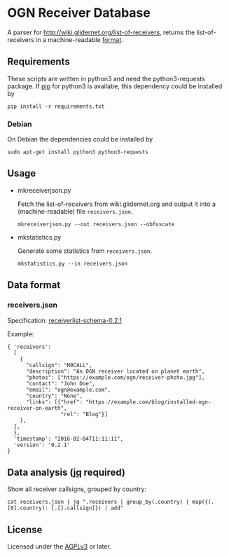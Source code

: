 # OGN Receiver Database

A parser for <http://wiki.glidernet.org/list-of-receivers>,
returns the list-of-receivers in a machine-readable [format](#data-format).

## Requirements

These scripts are written in python3 and need the python3-requests package.
If [pip](https://pip.pypa.io/en/stable/quickstart/) for python3 is availabe,
this dependency could be installed by

```
pip install -r requirements.txt
```

### Debian

On Debian the dependencies could be installed by

```
sudo apt-get install python3 python3-requests
```

## Usage

- mkreceiverjson.py

  Fetch the list-of-receivers from wiki.glidernet.org and output it
  into a (machine-readable) file `receivers.json`.

  ```
  mkreceiverjson.py --out receivers.json --obfuscate
  ```

- mkstatistics.py

  Generate some statistics from `receivers.json`.

  ```
  mkstatistics.py --in receivers.json
  ```

## Data format

### receivers.json

Specification: [receiverlist-schema-0.2.1](receiverlist-schema-0.2.1.json)

Example:
```
{ 'receivers':
  [
    {
      "callsign": "N0CALL",
      "description": "An OGN receiver located on planet earth",
      "photos": ["https://example.com/ogn/receiver-photo.jpg"],
      "contact": "John Doe",
      "email": "ogn@example.com",
      "country": "None",
      "links": [{"href": "https://example.com/blog/installed-ogn-receiver-on-earth",
                 "rel": "Blog"}]
    },
  ],
  },
  'timestamp': "2016-02-04T11:11:11",
  'version': '0.2.1'
}
```

## Data analysis ([jq](https://stedolan.github.io/jq/) required)

Show all receiver callsigns, grouped by country:
```
cat receivers.json | jq ".receivers | group_by(.country) | map({(.[0].country): [.[].callsign]}) | add"
```

## License

Licensed under the [AGPLv3](LICENSE) or later.
